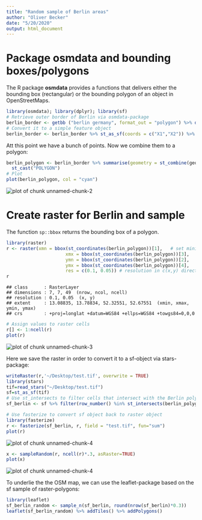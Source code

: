 ```yaml
---
title: "Random sample of Berlin areas"
author: "Oliver Becker"
date: "5/20/2020"
output: html_document
---
```




# Package osmdata and bounding boxes/polygons

The R package **osmdata** provides a functions that delivers either the bounding box (rectangular) or the bounding polygon of an object in OpenStreetMaps.


```r
library(osmdata); library(dplyr); library(sf)
# Retrieve outer border of Berlin via osmdata-package
berlin_border <- getbb ("berlin germany", format_out = "polygon") %>% data.frame()
# Convert it to a simple feature object
berlin_border <- berlin_border %>% st_as_sf(coords = c("X1","X2")) %>% st_set_crs(4326)
```

Att this point we have a bunch of points. Now we combine them to a polygon:

```r
berlin_polygon <- berlin_border %>% summarise(geometry = st_combine(geometry)) %>% 
  st_cast("POLYGON")
# Plot
plot(berlin_polygon, col = "cyan")
```

<img src="figure/unnamed-chunk-2-1.png" title="plot of chunk unnamed-chunk-2" alt="plot of chunk unnamed-chunk-2" style="display: block; margin: auto;" />

# Create raster for Berlin and sample

The function `sp::bbox` returns the bounding box of a polygon.


```r
library(raster)
r <- raster(xmn = bbox(st_coordinates(berlin_polygon))[1],   # set minimum x coordinate
                      xmx = bbox(st_coordinates(berlin_polygon))[3],    # set maximum x coordinate
                      ymn = bbox(st_coordinates(berlin_polygon))[2],     # set minimum y coordinate
                      ymx = bbox(st_coordinates(berlin_polygon))[4],     # set maximum y coordinate
                      res = c(0.1, 0.05)) # resolution in c(x,y) direction
r
```

```
## class      : RasterLayer 
## dimensions : 7, 7, 49  (nrow, ncol, ncell)
## resolution : 0.1, 0.05  (x, y)
## extent     : 13.08835, 13.78834, 52.32551, 52.67551  (xmin, xmax, ymin, ymax)
## crs        : +proj=longlat +datum=WGS84 +ellps=WGS84 +towgs84=0,0,0
```

```r
# Assign values to raster cells
r[] <- 1:ncell(r)
plot(r)
```

<img src="figure/unnamed-chunk-3-1.png" title="plot of chunk unnamed-chunk-3" alt="plot of chunk unnamed-chunk-3" style="display: block; margin: auto;" />

Here we save the raster in order to convert it to a sf-object via stars-package:

```r
writeRaster(r,'~/Desktop/test.tif', overwrite = TRUE)
library(stars)
tif=read_stars("~/Desktop/test.tif")
sf=st_as_sf(tif)
# Use st_intersects to filter cells that intersect with the Berlin polygon
sf_berlin <- sf %>% filter(row_number() %in% st_intersects(berlin_polygon, sf)[[1]])

# Use fasterize to convert sf object back to raster object
library(fasterize)
r <- fasterize(sf_berlin, r, field = "test.tif", fun="sum")
plot(r)
```

<img src="figure/unnamed-chunk-4-1.png" title="plot of chunk unnamed-chunk-4" alt="plot of chunk unnamed-chunk-4" style="display: block; margin: auto;" />

```r
x <- sampleRandom(r, ncell(r)*.3, asRaster=TRUE)
plot(x)
```

<img src="figure/unnamed-chunk-4-2.png" title="plot of chunk unnamed-chunk-4" alt="plot of chunk unnamed-chunk-4" style="display: block; margin: auto;" />

To underlie the the OSM map, we can use the leaflet-package based on the sf sample of raster-polygons:

```r
library(leaflet)
sf_berlin_random <- sample_n(sf_berlin, round(nrow(sf_berlin)*0.3))
leaflet(sf_berlin_random) %>% addTiles() %>% addPolygons()
```
